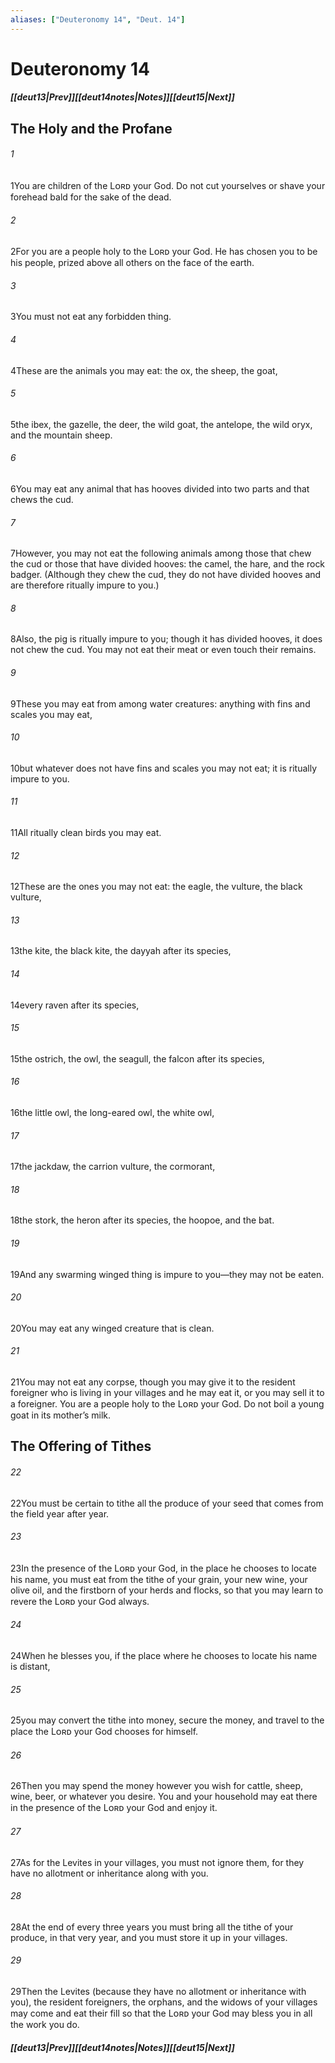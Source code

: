 ```yaml
---
aliases: ["Deuteronomy 14", "Deut. 14"]
---
```

# Deuteronomy 14
##### <span class=arrow-left></span>[[deut13|Prev]]<span class=navigation-separator></span>[[deut14notes|Notes]]<span class=navigation-separator></span>[[deut15|Next]]<span class=arrow-right></span>
## The Holy and the Profane
###### 1
<span class=verse-first>1</span>You are children of the Lᴏʀᴅ your God. Do not cut yourselves or shave your forehead bald for the sake of the dead.
###### 2
<span class=verse-body>2</span>For you are a people holy to the Lᴏʀᴅ your God. He has chosen you to be his people, prized above all others on the face of the earth.
<div class=paragraph-break></div>

###### 3
<span class=verse-first>3</span>You must not eat any forbidden thing.
###### 4
<span class=verse-body>4</span>These are the animals you may eat: the ox, the sheep, the goat,
###### 5
<span class=verse-body>5</span>the ibex, the gazelle, the deer, the wild goat, the antelope, the wild oryx, and the mountain sheep.
###### 6
<span class=verse-body>6</span>You may eat any animal that has hooves divided into two parts and that chews the cud.
###### 7
<span class=verse-body>7</span>However, you may not eat the following animals among those that chew the cud or those that have divided hooves: the camel, the hare, and the rock badger. (Although they chew the cud, they do not have divided hooves and are therefore ritually impure to you.)
###### 8
<span class=verse-body>8</span>Also, the pig is ritually impure to you; though it has divided hooves, it does not chew the cud. You may not eat their meat or even touch their remains.
<div class=paragraph-break></div>

###### 9
<span class=verse-first>9</span>These you may eat from among water creatures: anything with fins and scales you may eat,
###### 10
<span class=verse-body>10</span>but whatever does not have fins and scales you may not eat; it is ritually impure to you.
<div class=paragraph-break></div>

###### 11
<span class=verse-first>11</span>All ritually clean birds you may eat.
###### 12
<span class=verse-body>12</span>These are the ones you may not eat: the eagle, the vulture, the black vulture,
###### 13
<span class=verse-body>13</span>the kite, the black kite, the dayyah after its species,
###### 14
<span class=verse-body>14</span>every raven after its species,
###### 15
<span class=verse-body>15</span>the ostrich, the owl, the seagull, the falcon after its species,
###### 16
<span class=verse-body>16</span>the little owl, the long-eared owl, the white owl,
###### 17
<span class=verse-body>17</span>the jackdaw, the carrion vulture, the cormorant,
###### 18
<span class=verse-body>18</span>the stork, the heron after its species, the hoopoe, and the bat.
###### 19
<span class=verse-body>19</span>And any swarming winged thing is impure to you—they may not be eaten.
###### 20
<span class=verse-body>20</span>You may eat any winged creature that is clean.
<div class=paragraph-break></div>

###### 21
<span class=verse-first>21</span>You may not eat any corpse, though you may give it to the resident foreigner who is living in your villages and he may eat it, or you may sell it to a foreigner. You are a people holy to the Lᴏʀᴅ your God. Do not boil a young goat in its mother’s milk.
## The Offering of Tithes
###### 22
<span class=verse-first>22</span>You must be certain to tithe all the produce of your seed that comes from the field year after year.
###### 23
<span class=verse-body>23</span>In the presence of the Lᴏʀᴅ your God, in the place he chooses to locate his name, you must eat from the tithe of your grain, your new wine, your olive oil, and the firstborn of your herds and flocks, so that you may learn to revere the Lᴏʀᴅ your God always.
###### 24
<span class=verse-body>24</span>When he blesses you, if the place where he chooses to locate his name is distant,
###### 25
<span class=verse-body>25</span>you may convert the tithe into money, secure the money, and travel to the place the Lᴏʀᴅ your God chooses for himself.
###### 26
<span class=verse-body>26</span>Then you may spend the money however you wish for cattle, sheep, wine, beer, or whatever you desire. You and your household may eat there in the presence of the Lᴏʀᴅ your God and enjoy it.
###### 27
<span class=verse-body>27</span>As for the Levites in your villages, you must not ignore them, for they have no allotment or inheritance along with you.
<div class=paragraph-break></div>

###### 28
<span class=verse-first>28</span>At the end of every three years you must bring all the tithe of your produce, in that very year, and you must store it up in your villages.
###### 29
<span class=verse-body>29</span>Then the Levites (because they have no allotment or inheritance with you), the resident foreigners, the orphans, and the widows of your villages may come and eat their fill so that the Lᴏʀᴅ your God may bless you in all the work you do.
##### <span class=arrow-left></span>[[deut13|Prev]]<span class=navigation-separator></span>[[deut14notes|Notes]]<span class=navigation-separator></span>[[deut15|Next]]<span class=arrow-right></span>